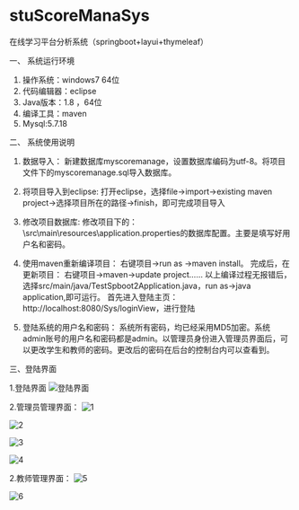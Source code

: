 # stuScoreManaSys
在线学习平台分析系统（springboot+layui+thymeleaf）


一、	系统运行环境
1.	操作系统：windows7 64位
2.	代码编辑器：eclipse 
3.	Java版本：1.8 ，64位
4.	编译工具：maven
5.	Mysql:5.7.18

二、	系统使用说明
1.	数据导入：
新建数据库myscoremanage，设置数据库编码为utf-8。将项目文件下的myscoremanage.sql导入数据库。

2.	将项目导入到eclipse:
打开eclipse，选择file->import->existing maven project->选择项目所在的路径->finish，即可完成项目导入

3.	修改项目数据库:
修改项目下的：\src\main\resources\application.properties的数据库配置。主要是填写好用户名和密码。
 

4.	使用maven重新编译项目：
右键项目->run as ->maven install。
完成后，在更新项目：
右键项目->maven->update project……
以上编译过程无报错后，选择src/main/java/TestSpboot2Application.java，run as->java application,即可运行。
首先进入登陆主页：http://localhost:8080/Sys/loginView，进行登陆

5.	登陆系统的用户名和密码：
系统所有密码，均已经采用MD5加密。系统admin账号的用户名和密码都是admin。以管理员身份进入管理员界面后，可以更改学生和教师的密码。更改后的密码在后台的控制台内可以查看到。


三、登陆界面

1.登陆界面
![登陆界面](https://github.com/wonderfulMorty/stuScoreManaSys/blob/master/run_img/Snipaste_2019-05-27_13-50-27.png?raw=true)

2.管理员管理界面：
![1](https://github.com/wonderfulMorty/stuScoreManaSys/blob/master/run_img/Snipaste_2019-05-27_13-51-46.png?raw=true)

![2](https://github.com/wonderfulMorty/stuScoreManaSys/blob/master/run_img/Snipaste_2019-05-27_13-52-01.png?raw=true)

![3](https://github.com/wonderfulMorty/stuScoreManaSys/blob/master/run_img/Snipaste_2019-05-27_13-52-17.png?raw=true)

![4](https://github.com/wonderfulMorty/stuScoreManaSys/blob/master/run_img/Snipaste_2019-05-27_13-52-35.png?raw=true)

2.教师管理界面：
![5](https://github.com/wonderfulMorty/stuScoreManaSys/blob/master/run_img/Snipaste_2019-05-27_13-53-04.png?raw=true)

![6](https://github.com/wonderfulMorty/stuScoreManaSys/blob/master/run_img/Snipaste_2019-05-27_13-53-15.png?raw=true)


